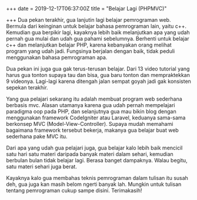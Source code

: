 +++
date = 2019-12-17T06:37:00Z
title = "Belajar Lagi (PHPMVC)"

+++
Dua pekan terakhir, gua lanjutin lagi belajar pemrograman web. Bermula dari keinginan untuk belajar bahasa pemrograman lain, yaitu c++. Kemudian gua berpikir lagi, kayaknya lebih baik melanjutkan apa yang udah pernah gua mulai dan udah gua pahami sebelumnya. Berhenti untuk belajar c++ dan melanjutkan belajar PHP, karena kebanyakan orang melihat program yang udah jadi. Fungsinya berjalan dengan baik, tidak peduli menggunakan bahasa pemrograman apa.

Dua pekan ini juga gua gak terus-terusan belajar. Dari 13 video tutorial yang harus gua tonton supaya tau dan bisa, gua baru tonton dan mempraktekkan 9 videonya. Lagi-lagi karena ditengah jalan sempat goyah jadi gak konsisten sepekan terakhir.

Yang gua pelajari sekarang itu adalah membuat program web sederhana berbasis mvc. Alasan utamanya karena gua udah pernah mempelajari paradigma oop pada PHP, dan selanjutnya gua mau bikin blog dengan menggunakan framework CodeIgniter atau Laravel, keduanya sama-sama berkonsep MVC (Model-View-Controller). Supaya mudah memahami bagaimana framework tersebut bekerja, makanya gua belajar buat web sederhana pake MVC itu.

Dari apa yang udah gua pelajari juga, gua belajar kalo lebih baik mencicil satu hari satu materi daripada banyak materi dalam sehari, kemudian berbulan bulan tidak belajar lagi. Berasa banget dampaknya. Walau begitu, satu materi sehari juga berat.

Kayaknya kalo gua membahas teknis pemrograman dalam tulisan itu susah deh, gua juga kan masih belom ngerti banyak lah. Mungkin untuk tulisan tentang pemrograman cukup sampe disini. Terimakasih!